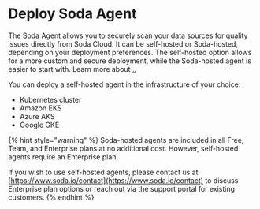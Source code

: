 # Deploy Soda Agent

The Soda Agent allows you to securely scan your data sources for quality issues directly from Soda Cloud. It can be self-hosted or Soda-hosted, depending on your deployment preferences. The self-hosted option allows for a more custom and secure deployment, while the Soda-hosted agent is easier to start with. Learn more about [..](../ "mention")

You can deploy a self-hosted agent in the infrastructure of your choice:

* Kubernetes cluster
* Amazon EKS
* Azure AKS
* Google GKE



{% hint style="warning" %}
Soda-hosted agents are included in all Free, Team, and Enterprise plans at no additional cost. However, self-hosted agents require an Enterprise plan.

If you wish to use self-hosted agents, please contact us at [https://www.soda.io/contact](https://www.soda.io/contact)  to discuss Enterprise plan options or reach out via the support portal for existing customers.
{% endhint %}



